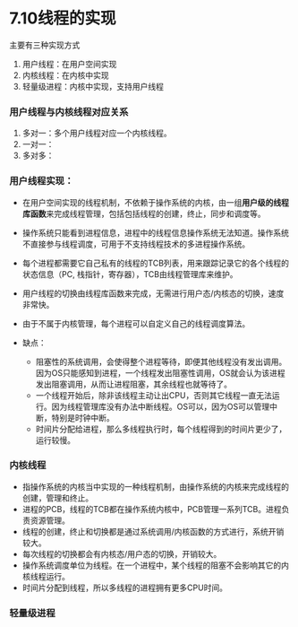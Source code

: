 # 7.10线程的实现

主要有三种实现方式

1. 用户线程：在用户空间实现
2. 内核线程：在内核中实现
3. 轻量级进程：内核中实现，支持用户线程

### 用户线程与内核线程对应关系

1. 多对一：多个用户线程对应一个内核线程。
2. 一对一：
3. 多对多：

### 用户线程实现：

* 在用户空间实现的线程机制，不依赖于操作系统的内核，由一组**用户级的线程库函数**来完成线程管理，包括包括线程的创建，终止，同步和调度等。

* 操作系统只能看到进程信息，进程中的线程信息操作系统无法知道。操作系统不直接参与线程调度，可用于不支持线程技术的多进程操作系统。
* 每个进程都需要它自己私有的线程的TCB列表，用来跟踪记录它的各个线程的状态信息（PC, 栈指针，寄存器），TCB由线程管理库来维护。
* 用户线程的切换由线程库函数来完成，无需进行用户态/内核态的切换，速度非常快。
* 由于不属于内核管理，每个进程可以自定义自己的线程调度算法。
* 缺点：
    * 阻塞性的系统调用，会使得整个进程等待，即便其他线程没有发出调用。因为OS只能感知到进程，一个线程发出阻塞性调用，OS就会认为该进程发出阻塞调用，从而让进程阻塞，其余线程也就等待了。
    * 一个线程开始后，除非该线程主动让出CPU，否则其它线程一直无法运行。因为线程管理库没有办法中断线程。OS可以，因为OS可以管理中断，特别是时钟中断。
    * 时间片分配给进程，那么多线程执行时，每个线程得到的时间片更少了，运行较慢。

### 内核线程

* 指操作系统的内核当中实现的一种线程机制，由操作系统的内核来完成线程的创建，管理和终止。
* 进程的PCB，线程的TCB都在操作系统内核中，PCB管理一系列TCB。进程负责资源管理。
* 线程的创建，终止和切换都是通过系统调用/内核函数的方式进行，系统开销较大。
* 每次线程的切换都会有内核态/用户态的切换，开销较大。
* 操作系统调度单位为线程。在一个进程中，某个线程的阻塞不会影响其它的内核线程运行。
* 时间片分配到线程，所以多线程的进程拥有更多CPU时间。

### 轻量级进程
